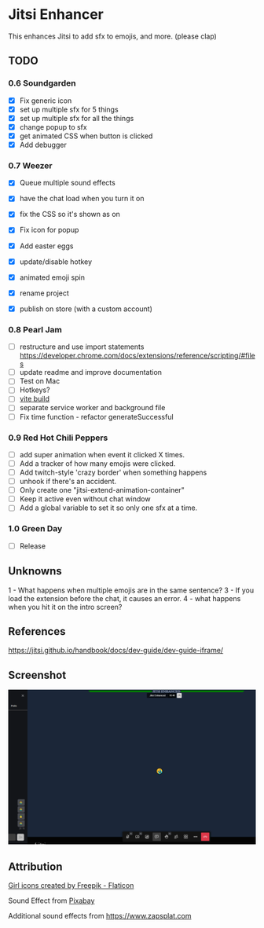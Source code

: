 # Jitsi Enhancer

This enhances Jitsi to add sfx to emojis, and more. (please clap)

## TODO 

### 0.6 Soundgarden

- [x] Fix generic icon
- [x] set up multiple sfx for 5 things
- [x] set up multiple sfx for all the things
- [x] change popup to sfx
- [x] get animated CSS when button is clicked
- [x] Add debugger

### 0.7 Weezer
- [x] Queue multiple sound effects
- [x] have the chat load when you turn it on
- [x] fix the CSS so it's shown as on
- [x] Fix icon for popup
- [x] Add easter eggs
- [x] update/disable hotkey
- [x] animated emoji spin
- [x] rename project
- [x] publish on store (with a custom account)


### 0.8 Pearl Jam
- [ ] restructure and use import statements https://developer.chrome.com/docs/extensions/reference/scripting/#files
- [ ] update readme and improve documentation
- [ ] Test on Mac
- [ ] Hotkeys?
- [ ] [vite build](https://github.com/StarkShang/vite-plugin-chrome-extension)
- [ ] separate service worker and background file
- [ ] Fix time function - refactor generateSuccessful

### 0.9 Red Hot Chili Peppers
- [ ] add super animation when event it clicked X times.
- [ ] Add a tracker of how many emojis were clicked.
- [ ] Add twitch-style 'crazy border' when something happens
- [ ] unhook if there's an accident. 
- [ ] Only create one "jitsi-extend-animation-container"
- [ ] Keep it active even without chat window
- [ ] Add a global variable to set it so only one sfx at a time.
 
### 1.0 Green Day
- [ ] Release

## Unknowns
1 - What happens when multiple emojis are in the same sentence?
3 - If you load the extension before the chat, it causes an error. 
4 - what happens when you hit it on the intro screen?

## References
https://jitsi.github.io/handbook/docs/dev-guide/dev-guide-iframe/

     
## Screenshot
![screenshot](/assets/screenshot.png)


## Attribution

<a href="https://www.flaticon.com/free-icons/girl" title="girl icons">Girl icons created by Freepik - Flaticon</a>

Sound Effect from <a href="https://pixabay.com/sound-effects/?utm_source=link-attribution&amp;utm_medium=referral&amp;utm_campaign=music&amp;utm_content=6185">Pixabay</a>

Additional sound effects from https://www.zapsplat.com